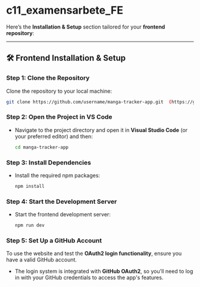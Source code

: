 # c11_examensarbete_FE


Here’s the **Installation & Setup** section tailored for your **frontend repository**:

---

## 🛠 Frontend Installation & Setup  

### **Step 1: Clone the Repository**  
Clone the repository to your local machine:  
```bash  
git clone https://github.com/username/manga-tracker-app.git  (https://github.com/AlexanderK88/c11_examensarbete_FE.git)
```  

### **Step 2: Open the Project in VS Code**  
- Navigate to the project directory and open it in **Visual Studio Code** (or your preferred editor) and then:  
  ```bash  
  cd manga-tracker-app 
  ```  

### **Step 3: Install Dependencies**  
- Install the required npm packages:  
  ```bash  
  npm install  
  ```  

### **Step 4: Start the Development Server**  
- Start the frontend development server:  
  ```bash  
  npm run dev  
  ```  

### **Step 5: Set Up a GitHub Account**  
To use the website and test the **OAuth2 login functionality**, ensure you have a valid GitHub account.  
- The login system is integrated with **GitHub OAuth2**, so you'll need to log in with your GitHub credentials to access the app's features.
